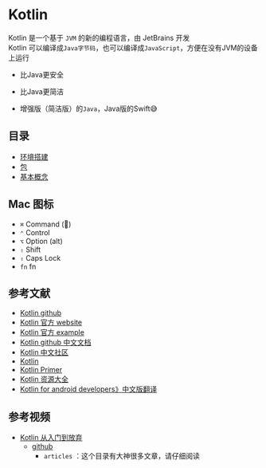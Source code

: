 # Kotlin

Kotlin 是一个基于 `JVM` 的新的编程语言，由 JetBrains 开发   
Kotlin 可以编译成`Java字节码`，也可以编译成`JavaScript`，方便在没有JVM的设备上运行    

- 比Java更安全
- 比Java更简洁

- 增强版（简洁版）的`Java`，Java版的Swift😅  

## 目录

- [环境搭建](环境搭建.md)
- [包](包.md)
- [基本概念](基本概念.md)

## Mac 图标

- `⌘` Command ()
- `⌃` Control
- `⌥` Option (alt)
- `⇧` Shift
- `⇪` Caps Lock
- `fn` fn

## 参考文献

- [Kotlin github](https://github.com/JetBrains/kotlin)  
- [Kotlin 官方 website](http://kotlinlang.org/)  
- [Kotlin 官方 example](https://try.kotlinlang.org/)  
- [Kotlin github 中文文档](https://github.com/huanglizhuo/kotlin-in-chinese)  
- [Kotlin 中文社区](http://kotlin.cn/)  
- [Kotlin](http://www.liying-cn.net/kotlin/docs/reference/)  
- [Kotlin Primer](https://kymjs.com/code/2017/02/03/01/)  
- [Kotlin 资源大全](https://juejin.im/post/591dd9f544d904006c9fbb96)  
- [Kotlin for android developers》中文版翻译](https://wangjiegulu.gitbooks.io/kotlin-for-android-developers-zh/content/)    


## 参考视频

- [Kotlin 从入门到放弃](https://zhuanlan.zhihu.com/p/23101437)
  - [github](https://github.com/enbandari/Kotlin-Tutorials)
    - `articles` ：这个目录有大神很多文章，请仔细阅读  
